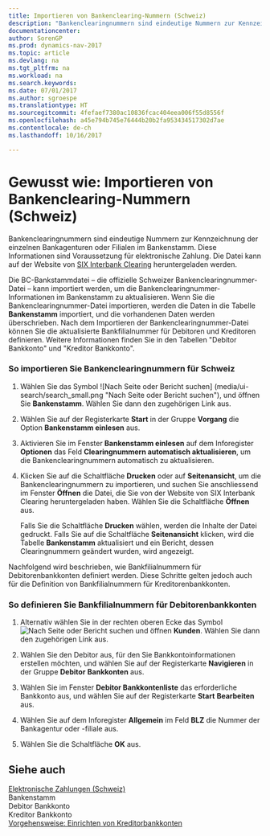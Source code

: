 ```yaml
---
title: Importieren von Bankenclearing-Nummern (Schweiz)
description: "Bankenclearingnummern sind eindeutige Nummern zur Kennzeichnung der einzelnen Bankagenturen oder Filialen im Bankenstamm. Diese Informationen sind Voraussetzung für elektronische Zahlung. Die Datei kann auf der Website von [SIX Interbank Clearing](http://go.microsoft.com/fwlink/?LinkId=145121) heruntergeladen werden."
documentationcenter: 
author: SorenGP
ms.prod: dynamics-nav-2017
ms.topic: article
ms.devlang: na
ms.tgt_pltfrm: na
ms.workload: na
ms.search.keywords: 
ms.date: 07/01/2017
ms.author: sgroespe
ms.translationtype: HT
ms.sourcegitcommit: 4fefaef7380ac10836fcac404eea006f55d8556f
ms.openlocfilehash: a45e794b745e76444b20b2fa953434517302d7ae
ms.contentlocale: de-ch
ms.lasthandoff: 10/16/2017

---
```

# <a name="how-to-import-swiss-bank-clearing-numbers"></a>Gewusst wie: Importieren von Bankenclearing-Nummern (Schweiz)
Bankenclearingnummern sind eindeutige Nummern zur Kennzeichnung der einzelnen Bankagenturen oder Filialen im Bankenstamm. Diese Informationen sind Voraussetzung für elektronische Zahlung. Die Datei kann auf der Website von [SIX Interbank Clearing](http://go.microsoft.com/fwlink/?LinkId=145121) heruntergeladen werden.  
  
 Die BC-Bankstammdatei – die offizielle Schweizer Bankenclearingnummer-Datei – kann importiert werden, um die Bankenclearingnummer-Informationen im Bankenstamm zu aktualisieren. Wenn Sie die Bankenclearingnummer-Datei importieren, werden die Daten in die Tabelle **Bankenstamm** importiert, und die vorhandenen Daten werden überschrieben. Nach dem Importieren der Bankenclearingnummer-Datei können Sie die aktualisierte Bankfilialnummer für Debitoren und Kreditoren definieren. Weitere Informationen finden Sie in den Tabellen "Debitor Bankkonto" und "Kreditor Bankkonto".  
  
### <a name="to-import-swiss-bank-clearing-numbers"></a>So importieren Sie Bankenclearingnummern für Schweiz  
  
1.  Wählen Sie das Symbol ![Nach Seite oder Bericht suchen] (media/ui-search/search_small.png "Nach Seite oder Bericht suchen"), und öffnen Sie **Bankenstamm**. Wählen Sie dann den zugehörigen Link aus.  
  
2.  Wählen Sie auf der Registerkarte **Start** in der Gruppe **Vorgang** die Option **Bankenstamm einlesen** aus.  
  
3.  Aktivieren Sie im Fenster **Bankenstamm einlesen** auf dem Inforegister **Optionen** das Feld **Clearingnummern automatisch aktualisieren**, um die Bankenclearingnummern automatisch zu aktualisieren.  
  
4.  Klicken Sie auf die Schaltfläche **Drucken** oder auf **Seitenansicht**, um die Bankenclearingnummern zu importieren, und suchen Sie anschliessend im Fenster **Öffnen** die Datei, die Sie von der Website von SIX Interbank Clearing heruntergeladen haben. Wählen Sie die Schaltfläche **Öffnen** aus.  
  
     Falls Sie die Schaltfläche **Drucken** wählen, werden die Inhalte der Datei gedruckt. Falls Sie auf die Schaltfläche **Seitenansicht** klicken, wird die Tabelle **Bankenstamm** aktualisiert und ein Bericht, dessen Clearingnummern geändert wurden, wird angezeigt.  
  
 Nachfolgend wird beschrieben, wie Bankfilialnummern für Debitorenbankkonten definiert werden. Diese Schritte gelten jedoch auch für die Definition von Bankfilialnummern für Kreditorenbankkonten.  
  
### <a name="to-define-bank-branch-numbers-for-customer-bank-accounts"></a>So definieren Sie Bankfilialnummern für Debitorenbankkonten  
  
1.  Alternativ wählen Sie in der rechten oberen Ecke das Symbol ![Nach Seite oder Bericht suchen](media/ui-search/search_small.png "Nach Seite oder Bericht suchen") und öffnen **Kunden**. Wählen Sie dann den zugehörigen Link aus.  
  
2.  Wählen Sie den Debitor aus, für den Sie Bankkontoinformationen erstellen möchten, und wählen Sie auf der Registerkarte **Navigieren** in der Gruppe **Debitor** **Bankkonten** aus.  
  
3.  Wählen Sie im Fenster **Debitor Bankkontenliste** das erforderliche Bankkonto aus, und wählen Sie auf der Registerkarte **Start** **Bearbeiten** aus.  
  
4.  Wählen Sie auf dem Inforegister **Allgemein** im Feld **BLZ** die Nummer der Bankagentur oder -filiale aus.  
  
5.  Wählen Sie die Schaltfläche **OK** aus.  
  
## <a name="see-also"></a>Siehe auch  
 [Elektronische Zahlungen (Schweiz)](swiss-electronic-payments.md)   
 Bankenstamm   
 Debitor Bankkonto   
 Kreditor Bankkonto   
 [Vorgehensweise: Einrichten von Kreditorbankkonten](how-to-set-up-vendor-bank-accounts.md)
